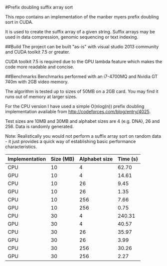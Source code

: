 #Prefix doubling suffix array sort

This repo contains an implementation of the manber myers prefix doubling sort in CUDA. 

It is used to create the suffix array of a given string. Suffix arrays may be used in data compression, genomic sequencing or text indexing. 

##Build
The project can be built "as-is" with visual studio 2013 community and CUDA toolkit 7.5 or greater. 

CUDA toolkit 7.5 is required due to the GPU lambda feature which makes the code more readable and concise. 

##Benchmarks
Benchmarks performed with an i7-4700MQ and Nvidia GT 740m with 2GB video memory.

The algorithm is tested up to sizes of 50MB on a 2GB card. You may find it runs out of memory at larger sizes.

For the CPU version I have used a simple O(nlog(n)) prefix doubling implementation available from http://codeforces.com/blog/entry/4025.

Test sizes are 10MB and 30MB and alphabet sizes are 4 (e.g. DNA), 26 and 256. Data is randomly generated. 

Note: Realistically you would not perform a suffix array sort on random data - it just provides a quick way of establishing basic performance characteristics.

Implementation  | Size (MB) | Alphabet size | Time (s)
--- | --- | --- | ---
CPU  | 10 | 4 | 62.70
GPU  | 10 | 4 | 14.61
CPU  | 10 | 26 | 9.45
GPU  | 10 | 26 | 1.35
CPU  | 10 | 256 | 7.66
GPU  | 10 | 256 | 0.75
CPU  | 30 | 4 | 240.31
GPU  | 30 | 4 | 40.57
CPU  | 30 | 26 | 35.97
GPU  | 30 | 26 | 3.99
CPU  | 30 | 256 | 30.26
GPU  | 30 | 256 | 2.27





